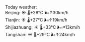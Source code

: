 Today weather:  
Beijing: ☀️   🌡️+28°C 🌬️↗30km/h  
Tianjin: ☀️   🌡️+27°C 🌬️↑19km/h  
Shijiazhuang: ☀️   🌡️+33°C 🌬️↗13km/h  
Tangshan: ☀️   🌡️+29°C 🌬️↑24km/h  
